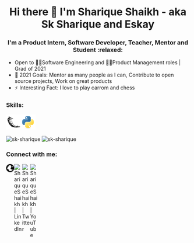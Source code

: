 <h1 align="center">Hi there 👋 I'm Sharique Shaikh - aka Sk Sharique and Eskay</h1>
<h3 align="center">I'm a Product Intern, Software Developer, Teacher, Mentor and Student :relaxed:</h3>

- Open to :man_technologist:Software Engineering and :man_office_worker:Product Management roles | Grad of 2021
- 🥅 2021 Goals: Mentor as many people as I can, Contribute to open source projects, Work on great products
- ⚡ Interesting Fact: I love to play carrom and chess

### Skills:

<p align="left"><img src="https://github.com/devicons/devicon/blob/master/icons/flask/flask-original.svg" alt="Flask" title="Flask" width="40" height="40"/><img src="https://github.com/devicons/devicon/blob/master/icons/python/python-original.svg" alt="Python" title="Python" width="40" height="40"/>
</p>

<img align="center" src="https://github-readme-stats.vercel.app/api?username=sk-sharique&show_icons=true&include_all_commits=true&count_private=true&theme=monokai" alt="sk-sharique" />
<img align="center" src="https://github-readme-stats-anuraghazra1.vercel.app/api/top-langs/?username=sk-sharique&layout=compact&theme=monokai&langs_count=10" alt="sk-sharique" />

### Connect with me:
[<img align="left" alt="ShariqueShaikh" width="22px" src="https://raw.githubusercontent.com/iconic/open-iconic/master/svg/globe.svg" />][website]
[<img align="left" alt="ShariqueShaikh | LinkedIn" width="22px" src="https://cdn.jsdelivr.net/npm/simple-icons@v3/icons/linkedin.svg" />][linkedin]
[<img align="left" alt="ShariqueShaikh | Twitter" width="22px" src="https://cdn.jsdelivr.net/npm/simple-icons@v3/icons/twitter.svg" />][twitter]
[<img align="left" alt="ShariqueShaikh | YouTube" width="22px" src="https://cdn.jsdelivr.net/npm/simple-icons@v3/icons/youtube.svg" />][youtube]

[website]: https://sk-sharique.github.io/me/
[linkedin]: https://www.linkedin.com/in/sharique-shaikh/
[twitter]: https://twitter.com/iamsksharique
[youtube]: https://www.youtube.com/channel/UC2RzsDPnQ-9onbAbXiG8-7A
